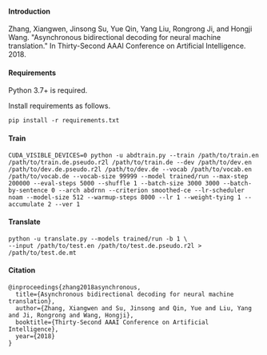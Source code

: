 #### Introduction

Zhang, Xiangwen, Jinsong Su, Yue Qin, Yang Liu, Rongrong Ji, and Hongji Wang. "Asynchronous bidirectional decoding for neural machine translation." In Thirty-Second AAAI Conference on Artificial Intelligence. 2018.

#### Requirements

Python 3.7+ is required.

Install requirements as follows.
```shell
pip install -r requirements.txt
```

#### Train

```shell
CUDA_VISIBLE_DEVICES=0 python -u abdtrain.py --train /path/to/train.en /path/to/train.de.pseudo.r2l /path/to/train.de --dev /path/to/dev.en /path/to/dev.de.pseudo.r2l /path/to/dev.de --vocab /path/to/vocab.en /path/to/vocab.de --vocab-size 99999 --model trained/run --max-step 200000 --eval-steps 5000 --shuffle 1 --batch-size 3000 3000 --batch-by-sentence 0 --arch abdrnn --criterion smoothed-ce --lr-scheduler noam --model-size 512 --warmup-steps 8000 --lr 1 --weight-tying 1 --accumulate 2 --ver 1
```

#### Translate

```shell
python -u translate.py --models trained/run -b 1 \
--input /path/to/test.en /path/to/test.de.pseudo.r2l > /path/to/test.de.mt
```

#### Citation

```
@inproceedings{zhang2018asynchronous,
  title={Asynchronous bidirectional decoding for neural machine translation},
  author={Zhang, Xiangwen and Su, Jinsong and Qin, Yue and Liu, Yang and Ji, Rongrong and Wang, Hongji},
  booktitle={Thirty-Second AAAI Conference on Artificial Intelligence},
  year={2018}
}
```
